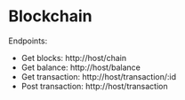 # Blockchain

Endpoints:
- Get blocks: http://host/chain
- Get balance: http://host/balance
- Get transaction: http://host/transaction/:id
- Post transaction: http://host/transaction
